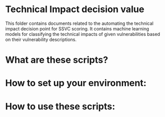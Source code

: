 # Technical Impact decision value
This folder contains documents related to the automating the technical impact decision point for SSVC scoring. It contains machine learning models for classifying the technical impacts of given vulnerabilities based on their vulnerability descriptions. 

# What are these scripts?


# How to set up your environment:

# How to use these scripts:
